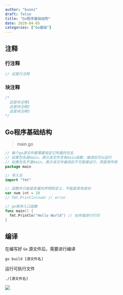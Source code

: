 ```yaml
---
author: "kuonz"
draft: false
title: "Go程序基础结构"
date: 2020-04-05
categories: ["Go基础"]
---
```

  
## 注释

### 行注释

```go
// 这是行注释
```

### 块注释

```go
/*
  这是块注释1
  这是块注释2
  这是块注释3
*/
```



## Go程序基础结构

> main.go

```go
// 每个go源文件都需要指定它所属的包名
// 如果包名是main，表示该文件含有main函数，编译后可以运行
// 如果包名不是main，表示该文件编译后不可直接运行，而是用作库
package main 

// 导入包
import "fmt" 

// 函数外只能是变量的声明和定义，不能是其他语句
var num int = 10
// fmt.Println(num) // error

// go程序入口函数
func main() { 
  fmt.Println("Hello World") // 在终端进行打印
}
```



## 编译

在编写好 `Go` 源文件后，需要进行编译

```shell
go build [源文件名]
```

运行可执行文件

```shell
./[源文件名]
```

![](/post/Go/02-Go基础/01-Go程序基础结构-images/image-20200304073154196.png)